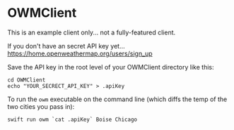 # OWMClient

This is an example client only... not a fully-featured client.

If you don't have an secret API key yet... https://home.openweathermap.org/users/sign_up

Save the API key in the root level of your OWMClient directory like this:

    cd OWMClient
    echo "YOUR_SECRECT_API_KEY" > .apiKey
    
To run the `owm` executable on the command line (which diffs the temp of the two cities you pass in):
    
    swift run owm `cat .apiKey` Boise Chicago
